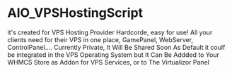 # AIO_VPSHostingScript


it's created for VPS Hosting Provider Hardcorde, easy for use!
All your clients need for their VPS in one place, GamePanel, WebServer, ControlPanel....
Currently Private, It Will Be Shared Soon
As Default it coulf be integrated in the VPS Operating System
but It Can Be Addded to Your WHMCS Store as Addon for VPS Services, or to The Virtualizor Panel
